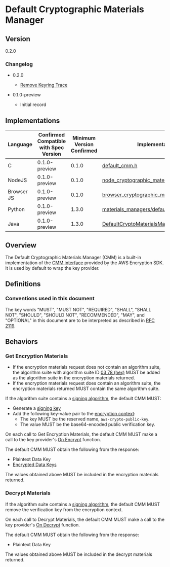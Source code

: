 [//]: # (Copyright 2019 Amazon.com, Inc. or its affiliates. All Rights Reserved.)
[//]: # (SPDX-License-Identifier: CC-BY-SA-4.0)

# Default Cryptographic Materials Manager

## Version

0.2.0

### Changelog

- 0.2.0

    - [Remove Keyring Trace](../changes/2020-05-13_remove-keyring-trace.md)

- 0.1.0-preview

    - Initial record

## Implementations

| Language | Confirmed Compatible with Spec Version | Minimum Version Confirmed | Implementation |
|----------|----------------------------------------|---------------------------|----------------|
| C | 0.1.0-preview | 0.1.0 | [default_cmm.h](https://github.com/aws/aws-encryption-sdk-c/blob/master/include/aws/cryptosdk/default_cmm.h) |
| NodeJS | 0.1.0-preview | 0.1.0 | [node_cryptographic_materials_manager.ts](https://github.com/awslabs/aws-encryption-sdk-javascript/blob/master/modules/material-management-node/src/node_cryptographic_materials_manager.ts)|
| Browser JS | 0.1.0-preview | 0.1.0 | [browser_cryptographic_materials_manager.ts](https://github.com/awslabs/aws-encryption-sdk-javascript/blob/master/modules/material-management-browser/src/browser_cryptographic_materials_manager.ts)|
| Python | 0.1.0-preview | 1.3.0 | [materials_managers/default.py](https://github.com/aws/aws-encryption-sdk-python/blob/master/src/aws_encryption_sdk/materials_managers/default.py) |
| Java | 0.1.0-preview | 1.3.0 | [DefaultCryptoMaterialsManager.java](https://github.com/aws/aws-encryption-sdk-java/blob/master/src/main/java/com/amazonaws/encryptionsdk/DefaultCryptoMaterialsManager.java) |

## Overview

The Default Cryptographic Materials Manager (CMM) is a built-in implementation of the [CMM interface](cmm-interface.md) provided by the AWS Encryption SDK.  
It is used by default to wrap the key provider.  

## Definitions

### Conventions used in this document

The key words "MUST", "MUST NOT", "REQUIRED", "SHALL", "SHALL NOT", "SHOULD", "SHOULD NOT", "RECOMMENDED", "MAY", and "OPTIONAL" 
in this document are to be interpreted as described in [RFC 2119](https://tools.ietf.org/html/rfc2119).

## Behaviors

### Get Encryption Materials

- If the encryption materials request does not contain an algorithm suite, 
the algorithm suite with algorithm suite ID [03 78 (hex)](algorithm-suites.md#supported-algorithm-suites) 
MUST be added as the algorithm suite in the encryption materials returned.  
- If the encryption materials request does contain an algorithm suite, the encryption materials returned MUST contain the same algorithm suite.

If the algorithm suite contains a [signing algorithm](algorithm-suites.md#signature-algorithm), the default CMM MUST:

- Generate a [signing key](structures.md#signing-key)
- Add the following key-value pair to the [encryption context](structures.md#encryption-context): 
    - The key MUST be the reserved name, `aws-crypto-public-key`. 
    - The value MUST be the base64-encoded public verification key.

On each call to Get Encryption Materials, the default CMM MUST make a call to the key provider's [On Encrypt](keyring-interface.md#onencrypt) function.  

The default CMM MUST obtain the following from the response:

- Plaintext Data Key
- [Encrypted Data Keys](structures.md#encrypted-data-keys)

The values obtained above MUST be included in the encryption materials returned.  

### Decrypt Materials

If the algorithm suite contains a [signing algorithm](algorithm-suites.md#signature-algorithm), 
the default CMM MUST remove the verification key from the encryption context.  
  
On each call to Decrypt Materials, the default CMM MUST make a call to the key provider's [On Decrypt](keyring-interface.md#ondecrypt) function.  

The default CMM MUST obtain the following from the response:

- Plaintext Data Key 

The values obtained above MUST be included in the decrypt materials returned.  
